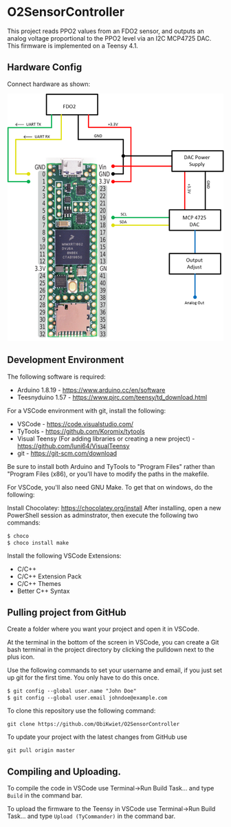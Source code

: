# O2SensorController

This project reads PPO2 values from an FDO2 sensor, and outputs an analog voltage proportional to the PPO2 level via an I2C MCP4725 DAC. This firmware is implemented on a Teensy 4.1. 

## Hardware Config

Connect hardware as shown:

![Wiring Diagram](Documentation/O2SensorController.png)

## Development Environment
The following software is required: 

* Arduino 1.8.19 - https://www.arduino.cc/en/software
* Teesnyduino 1.57 - https://www.pjrc.com/teensy/td_download.html

For a VSCode environment with git, install the following: 

* VSCode - https://code.visualstudio.com/
* TyTools - https://github.com/Koromix/tytools
* Visual Teensy (For adding libraries or creating a new project) - https://github.com/luni64/VisualTeensy
* git - https://git-scm.com/download

Be sure to install both Arduino and TyTools to "Program Files" rather than "Program Files (x86), or you'll have to modify the paths in the makefile. 

For VSCode, you'll also need GNU Make. To get that on windows, do the following:

Install Chocolatey: https://chocolatey.org/install
After installing, open a new PowerShell session as adminstrator, then execute the following two commands:

```
$ choco
$ choco install make
```

Install the following VSCode Extensions: 

* C/C++
* C/C++ Extension Pack
* C/C++ Themes
* Better C++ Syntax

## Pulling project from GitHub

Create a folder where you want your project and open it in VSCode. 

At the terminal in the bottom of the screen in VSCode, you can create a Git bash terminal in the project directory by clicking the pulldown next to the plus icon. 

Use the following commands to set your username and email, if you just set up git for the first time. You only have to do this once. 

```
$ git config --global user.name "John Doe"
$ git config --global user.email johndoe@example.com
```

To clone this repository use the following command: 

```
git clone https://github.com/ObiKwiet/O2SensorController
```
To update your project with the latest changes from GitHub use

```
git pull origin master
```

## Compiling and Uploading.

To compile the code in VSCode use Terminal->Run Build Task... and type `Build` in the command bar.

To upload the firmware to the Teensy in VSCode use Terminal->Run Build Task... and type `Upload (TyCommander)` in the command bar.


